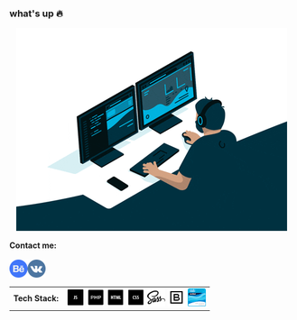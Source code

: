 ### what's up :fire:
<p align="center"><img src="https://github.com/TheZnat/TheZnat/blob/main/fr.gif"><p>
<strong>Contact me:</strong><br><br>
<a href="https://www.behance.net/Znat">
  <img align="left" alt="behance" width="32px" src="behance.png" />
 </a>
 <a href="https://vk.com/theznat7">
  <img align="left" alt="Vk" width="32px" src="vk.png" />
 </a> 
 <br/>
 <br/>
  
  <table align="center" cellspacing="0" cellpadding="0">
  <tr>
    <td valign="middle">
      <strong>Tech Stack:</strong>
    </td>  
    <td valign="middle">
    <img width="32" src="https://github.com/TheZnat/TheZnat/blob/main/icons/icons8-js-50.png">
    <img width="32" src="https://github.com/TheZnat/TheZnat/blob/main/icons/icons8-php-50.png">
    <img width="32" src="https://github.com/TheZnat/TheZnat/blob/main/icons/icons8-html-50.png">
    <img width="32" src="https://github.com/TheZnat/TheZnat/blob/main/icons/icons8-css-50.png">
    <img width="32" src="https://github.com/TheZnat/TheZnat/blob/main/icons/icons8-sass-50.png">
    <img width="32" src="https://github.com/TheZnat/TheZnat/blob/main/icons/icons8-bootstrap-32.png">
    <img width="32" src="https://github.com/TheZnat/TheZnat/blob/main/ccna-introduction-to-networks%20(1).png">
    </td>
  </tr>  
</table>

  



